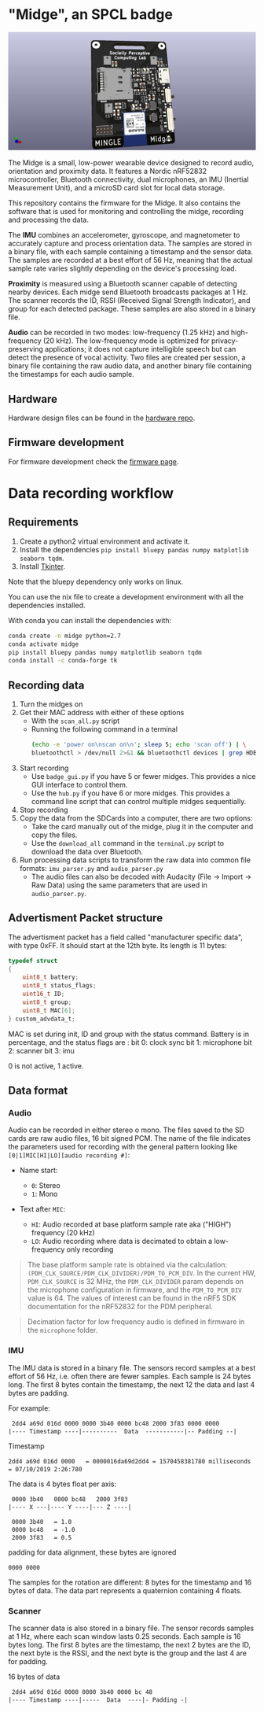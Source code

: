 # "Midge", an SPCL badge

![The MINGLE MIDGE](https://raw.githubusercontent.com/TUDelft-SPC-Lab/spcl_midge_hardware/master/Media/v2.3.jpg)

The Midge is a small, low-power wearable device designed to record audio, orientation and proximity data.
It features a Nordic nRF52832 microcontroller, Bluetooth connectivity, dual microphones, an IMU (Inertial Measurement Unit), and a microSD card slot for local data storage.

This repository contains the firmware for the Midge.
It also contains the software that is used for monitoring and controlling the midge, recording and processing the data.

The **IMU** combines an accelerometer, gyroscope, and magnetometer to accurately capture and process orientation data.
The samples are stored in a binary file, with each sample containing a timestamp and the sensor data.
The samples are recorded at a best effort of 56 Hz, meaning that the actual sample rate varies slightly depending on the device's processing load.

**Proximity** is measured using a Bluetooth scanner capable of detecting nearby devices.
Each midge send Bluetooth broadcasts packages at 1 Hz.
The scanner records the ID, RSSI (Received Signal Strength Indicator), and group for each detected package.
These samples are also stored in a binary file.

**Audio** can be recorded in two modes: low-frequency (1.25 kHz) and high-frequency (20 kHz).
The low-frequency mode is optimized for privacy-preserving applications; it does not capture intelligible speech but can detect the presence of vocal activity.
Two files are created per session, a binary file containing the raw audio data, and another binary file containing the timestamps for each audio sample. 

## Hardware

Hardware design files can be found in the [hardware repo](https://github.com/TUDelft-SPC-Lab/spcl_midge_hardware).

## Firmware development

For firmware development check the [firmware page](FIRMWARE.md).

# Data recording workflow

## Requirements
1. Create a python2 virtual environment and activate it.
2. Install the dependencies `pip install bluepy pandas numpy matplotlib seaborn tqdm`.
3. Install [Tkinter](https://wiki.python.org/moin/TkInter).

Note that the bluepy dependency only works on linux.

You can use the nix file to create a development environment with all the dependencies installed.

With conda you can install the dependencies with:
```bash
conda create -n midge python=2.7
conda activate midge
pip install bluepy pandas numpy matplotlib seaborn tqdm
conda install -c conda-forge tk
```

## Recording data
1. Turn the midges on
2. Get their MAC address with either of these options
    * With the `scan_all.py` script
    * Running the following command in a terminal
        ```bash
        (echo -e 'power on\nscan on\n'; sleep 5; echo 'scan off') | \
        bluetoothctl > /dev/null 2>&1 && bluetoothctl devices | grep HDBDG
        ```
4. Start recording 
    * Use `badge_gui.py` if you have 5 or fewer midges.
    This provides a nice GUI interface to control them.
    * Use the `hub.py` if you have 6 or more midges.
    This provides a command line script that can control multiple midges sequentially.
5. Stop recording
6. Copy the data from the SDCards into a computer, there are two options:
    * Take the card manually out of the midge, plug it in the computer and copy the files.
    * Use the `download_all` command in the `terminal.py` script to download the data over Bluetooth.
7. Run processing data scripts to transform the raw data into common file formats: `imu_parser.py` and `audio_parser.py`
    * The audio files can also be decoded with Audacity (File -> Import -> Raw Data) using the same parameters that are used in `audio_parser.py`. 

## Advertisment Packet structure

The advertisment packet has a field called "manufacturer specific data", with type 0xFF. It should start at the 12th byte. Its length is 11 bytes:

```C
typedef struct
{
    uint8_t battery;
    uint8_t status_flags;
    uint16_t ID;
    uint8_t group;
    uint8_t MAC[6];
} custom_advdata_t;
```

MAC is set during init, ID and group with the status command.
Battery is in percentage, and the status flags are :
bit 0: clock sync
bit 1: microphone
bit 2: scanner
bit 3: imu

0 is not active, 1 active.

## Data format

### Audio

Audio can be recorded in either stereo o mono.
The files saved to the SD cards are raw audio files, 16 bit signed PCM.
The name of the file indicates the parameters used for recording with the general pattern looking like 
`[0|1]MIC[HI|LO][audio recording #]`:

- Name start:
    - `0`: Stereo
    - `1`: Mono

- Text after `MIC`:
    - `HI`: Audio recorded at base platform sample rate aka ("HIGH") frequency (20 kHz)
    - `LO`: Audio recording where data is decimated to obtain a low-frequency only recording 

> The base platform sample rate is obtained via the calculation: 
`(PDM_CLK_SOURCE/PDM_CLK_DIVIDER)/PDM_TO_PCM_DIV`. In the current HW, 
`PDM_CLK_SOURCE` is 32 MHz, the `PDM_CLK_DIVIDER` param depends on the microphone
configuration in firmware, and the `PDM_TO_PCM_DIV` value is 64. The values of
interest can be found in the nRF5 SDK documentation for the nRF52832 for the 
PDM peripheral.

> Decimation factor for low frequency audio is defined in firmware in the 
`microphone` folder.

### IMU

The IMU data is stored in a binary file.
The sensors record samples at a best effort of 56 Hz, i.e. often there are fewer samples.
Each sample is 24 bytes long.
The first 8 bytes contain the timestamp, the next 12 the data and last 4 bytes are padding.

For example:
```
 2dd4 a69d 016d 0000 0000 3b40 0000 bc48 2000 3f83 0000 0000
|---- Timestamp ----|----------  Data  -----------|-- Padding --|
```

Timestamp
```
2dd4 a69d 016d 0000   = 0000016da69d2dd4 = 1570458381780 milliseconds = 07/10/2019 2:26:780
```

The data is 4 bytes float per axis:
```
 0000 3b40   0000 bc48   2000 3f83
|---- X ---|---- Y ----|--- Z ----|
```

```
 0000 3b40   = 1.0
 0000 bc48   = -1.0
 2000 3f83   = 0.5
```
padding for data alignment, these bytes are ignored
```
0000 0000
```

The samples for the rotation are different: 8 bytes for the timestamp and 16 bytes of data.
The data part represents a quaternion containing 4 floats. 

### Scanner

The scanner data is also stored in a binary file.
The sensor records samples at 1 Hz, where each scan window lasts 0.25 seconds.
Each sample is 16 bytes long.
The first 8 bytes are the timestamp, the next 2 bytes are the ID, the next byte is the RSSI, and the next byte is the group and the last 4 are for padding.

16 bytes of data
```
 2dd4 a69d 016d 0000 0000 3b40 0000 bc 48
|---- Timestamp ----|-----  Data  ----|- Padding -|
```
